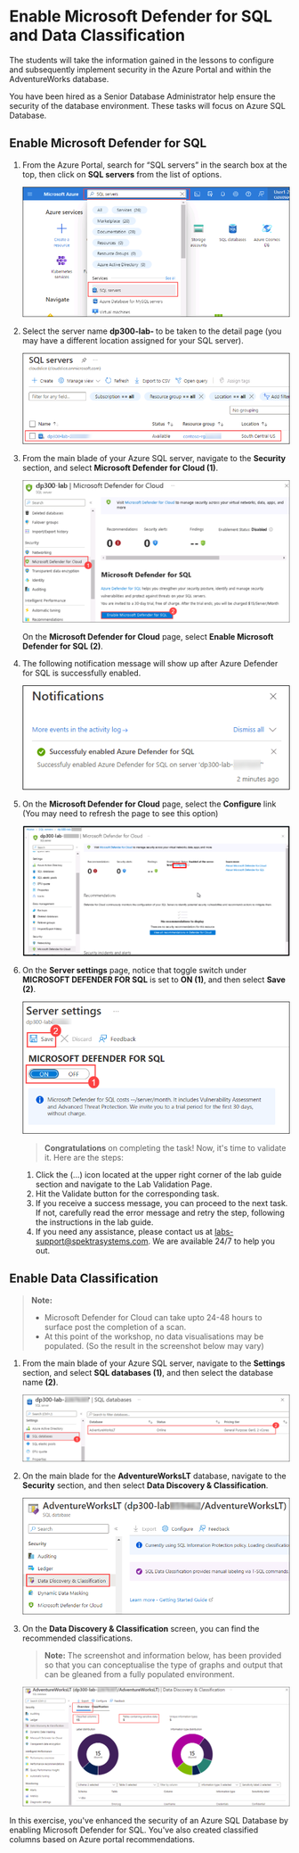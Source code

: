 # Enable Microsoft Defender for SQL and Data Classification

The students will take the information gained in the lessons to configure and subsequently implement security in the Azure Portal and within the AdventureWorks database.

You have been hired as a Senior Database Administrator help ensure the security of the database environment. These tasks will focus on Azure SQL Database.

## Enable Microsoft Defender for SQL

1. From the Azure Portal, search for “SQL servers” in the search box at the top, then click on **SQL servers** from the list of options.

    ![Picture 1](../images/upd-dp-300-module-04-lab-1.png)

1. Select the server name **dp300-lab- <inject key="Deployment-id"></inject>** to be taken to the detail page (you may have a different location assigned for your SQL server).

    ![A screenshot of a social media post Description automatically generated](../images/upd-dp-300-module-04-lab-2.png)

1. From the main blade of your Azure SQL server, navigate to the **Security** section, and select **Microsoft Defender for Cloud (1)**.

    ![Screenshot of selecting the Microsoft Defender for Cloud option](../images/upd-dp-300-module-05-lab-01.png)

    On the **Microsoft Defender for Cloud** page, select **Enable Microsoft Defender for SQL (2)**.

1. The following notification message will show up after Azure Defender for SQL is successfully enabled.

    ![Screenshot of selecting the Configure option](../images/upd-dp-300-module-05-lab-02_1.png)

1. On the **Microsoft Defender for Cloud** page, select the **Configure** link (You may need to refresh the page to see this option)

    ![Screenshot of selecting the Configure option](../images/defenderconfigure.png)

1. On the **Server settings** page, notice that toggle switch under **MICROSOFT DEFENDER FOR SQL** is set to **ON (1)**, and then select **Save (2)**.

    ![Screenshot of Server settings page](../images/upd-dp-300-module-05-lab-03.png)
    
    > **Congratulations** on completing the task! Now, it's time to validate it. Here are the steps:
    1. Click the (...) icon located at the upper right corner of the lab guide section and navigate to the Lab Validation Page.
    2. Hit the Validate button for the corresponding task.
    3. If you receive a success message, you can proceed to the next task. If not, carefully read the error message and retry the step, following the instructions in the lab guide.
    4. If you need any assistance, please contact us at labs-support@spektrasystems.com. We are available 24/7 to help you out. 


## Enable Data Classification

> **Note:** 
> - Microsoft Defender for Cloud can take upto 24-48 hours to surface post the completion of a scan.
> - At this point of the workshop, no data visualisations may be populated. (So the result in the screenshot below may vary)

1. From the main blade of your Azure SQL server, navigate to the **Settings** section, and select **SQL databases (1)**, and then select the database name **(2)**.

    ![Screenshot showing selecting the AdventureWOrksLT database](../images/upd-dp-300-module-05-lab-04.png)

1. On the main blade for the **AdventureWorksLT** database, navigate to the **Security** section, and then select **Data Discovery & Classification**.

    ![Screenshot showing the Data Discovery & Classification](../images/upd-dp-300-module-05-lab-05.png)

1. On the **Data Discovery & Classification** screen, you can find the recommended classifications.

   > **Note:** The screenshot and information below, has been provided so that you can conceptualise the type of graphs and output that can be gleaned from a fully populated environment.

    ![Screenshot showing the Accept selected recommendations](../images/upd-dp-300-module-05-lab-08.png)

In this exercise, you've enhanced the security of an Azure SQL Database by enabling Microsoft Defender for SQL. You've also created classified columns based on Azure portal recommendations.
